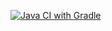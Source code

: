 [![Java CI with Gradle](https://github.com/Elizavetakusi/Selenium/actions/workflows/gradle.yml/badge.svg)](https://github.com/Elizavetakusi/Selenium/actions/workflows/gradle.yml)
